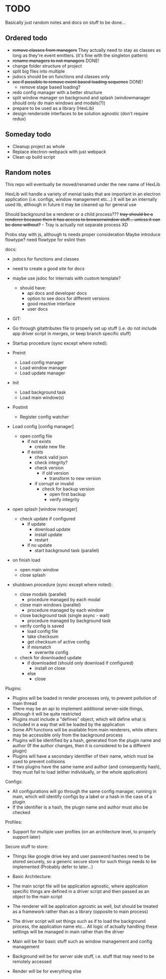 # TODO

Basically just random notes and docs on stuff to be done...

## Ordered todo

- ~~remove classes from managers~~ They actually need to stay as classes as long as they're event emitters. (it's fine with the singleton pattern)
- ~~rename managers to not managers~~ DONE!
- change folder structure of project
- split big files into multiple
- jsdocs should be on functions and classes only
- ~~see if possible to remove event based loading sequence~~ DONE!
  - remove stage based loading?
- redo config manager with a better structure
- split window manager on background and splash (windowmanager should only do main windows and modals(?))
- prepare to be used as a library (HexLib)
- design renderside interfaces to be solution agnostic (don't require redux)

## Someday todo

- Cleanup project as whole
- Replace electron-webpack with just webpack
- Clean up build script

## Random notes

This repo will eventually be moved/renamed under the new name of HexLib

HexLib will handle a variety of menial tasks that are important in an electron application (i.e. configs, window management etc...)
It will be an internally used lib, although in future it may be cleaned up for general use

Should background be a renderer or a child process???
~~tray should be a renderer because then it has access to browserwindow stuff... unless it can be done without?~~ - Tray is actually not separate process XD

Probs stay with js, although ts needs proper consideration
Maybe introduce flowtype? need flowtype for eslint then

docs:

- jsdocs for functions and classes
- need to create a good site for docs
- maybe use jsdoc for internals with custom template?

  - should have:
    - api docs and developer docs
    - option to see docs for different versions
    - good reactive interface
    - user docs

- GIT:
- Go through gitattributes file to properly set up stuff (i.e. do not include app driver script in merges, or keep branch specific stuff)

- Startup procedure (sync except where noted):

- Preinit
  - Load config manager
  - Load window manager
  - Load update manager
- Init
  - Load background task
  - Load main window(s)
- Postinit
  - Register config watcher

* Load config [config manager]
  - open config file
    - if not exists
      - create new file
    - if exists
      - check valid json
      - check integrity?
      - check version
        - if old version
          - transform to new version
      - if corrupt or invalid
        - check for backup version
          - open first backup
          - verify integrity
* open splash [window manager]
  - check update if configured
    - if update
      - download update
      - install update
      - restart
    - if no update
      - start background task (parallel)
* on finish load

  - open main window
  - close splash

* shutdown procedure (sync except where noted):
  - close modals (parallel)
    - procedure managed by each modal
  - close main windows (parallel)
    - procedure managed by each window
  - close background task (single async - wait)
    - procedure managed by background task
  - verify config is saved
    - load config file
    - take checksum
    - get checksum of active config
    - if mismatch
      - overwrite config
  - check for downloaded update
    - if downloaded (should only download if configured)
      - install on close
    - else
      - close

Plugins:

- Plugins will be loaded in render processes only, to prevent pollution of main thread
- There may be an api to implement additional server-side things, although it will be quite restricted
- Plugins must include a "defines" object, which will define what is included in a way that will be loaded by the application
- Some API functions will be available from main renderers, while others may be accessible only from the background process
- Plugins will be identified by a hash, generated from the plugin name and author (If the author changes, then it is considered to be a different plugin)
- Plugins will have a secondary identifier of their name, which must be used to prevent collisions
- If two plugins have the same name and author (and consequently hash), they must fail to load (either individually, or the whole application)

Configs:

- All configurations will go through the same config manager, running in main, which will identify configs by a label or a hash in the case of a plugin
- If the identifier is a hash, the plugin name and author must also be checked

Profiles:

- Support for multiple user profiles (on an architecture level, to properly support later)

Secure stuff to store:

- Things like google drive key and user password hashes need to be stored securely, so a generic secure store for such things needs to be implemented (Probably defer to later...)

- Basic Architecture:
- The main script file will be application agnostic, where application specific things are defined in a driver script and then passed as an object to the main script
- The renderer will be application agnostic as well, but should be treated as a framework rather than as a library (opposite to main process)
- The driver script will set things such as if to load the background process, the application name etc... All logic of actually handling these settings will be managed in main rather than the driver
- Main will be for basic stuff such as window management and config management
- Background will be for server side stuff, i.e. stuff that may need to be remotely accessed
- Render will be for everything else
